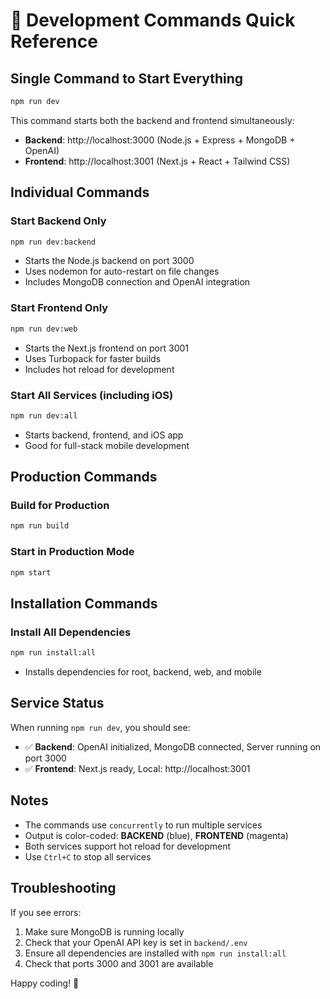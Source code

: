# 🚀 Development Commands Quick Reference

## Single Command to Start Everything

```bash
npm run dev
```

This command starts both the backend and frontend simultaneously:
- **Backend**: http://localhost:3000 (Node.js + Express + MongoDB + OpenAI)
- **Frontend**: http://localhost:3001 (Next.js + React + Tailwind CSS)

## Individual Commands

### Start Backend Only
```bash
npm run dev:backend
```
- Starts the Node.js backend on port 3000
- Uses nodemon for auto-restart on file changes
- Includes MongoDB connection and OpenAI integration

### Start Frontend Only
```bash
npm run dev:web
```
- Starts the Next.js frontend on port 3001
- Uses Turbopack for faster builds
- Includes hot reload for development

### Start All Services (including iOS)
```bash
npm run dev:all
```
- Starts backend, frontend, and iOS app
- Good for full-stack mobile development

## Production Commands

### Build for Production
```bash
npm run build
```

### Start in Production Mode
```bash
npm start
```

## Installation Commands

### Install All Dependencies
```bash
npm run install:all
```
- Installs dependencies for root, backend, web, and mobile

## Service Status

When running `npm run dev`, you should see:
- ✅ **Backend**: OpenAI initialized, MongoDB connected, Server running on port 3000
- ✅ **Frontend**: Next.js ready, Local: http://localhost:3001

## Notes

- The commands use `concurrently` to run multiple services
- Output is color-coded: **BACKEND** (blue), **FRONTEND** (magenta)
- Both services support hot reload for development
- Use `Ctrl+C` to stop all services

## Troubleshooting

If you see errors:
1. Make sure MongoDB is running locally
2. Check that your OpenAI API key is set in `backend/.env`
3. Ensure all dependencies are installed with `npm run install:all`
4. Check that ports 3000 and 3001 are available

Happy coding! 🎉
